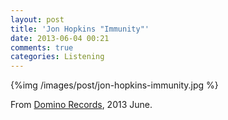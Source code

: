 ```yaml
---
layout: post
title: 'Jon Hopkins "Immunity"'
date: 2013-06-04 00:21
comments: true
categories: Listening
---
```


{%img /images/post/jon-hopkins-immunity.jpg %}

From [Domino Records](http://www.dominorecordco.com/), 2013 June.




